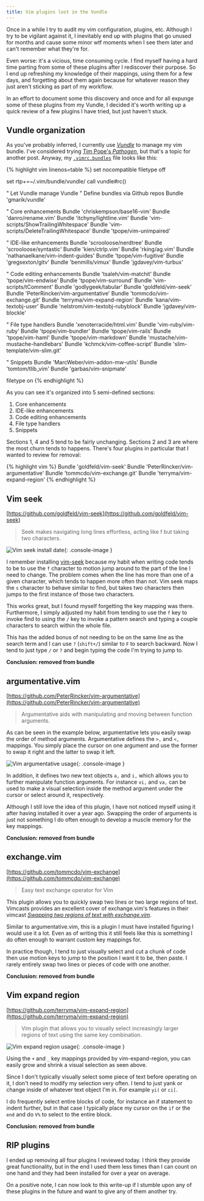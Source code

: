 ```yaml
---
title: Vim plugins lost in the Vundle
---
```


Once in a while I try to audit my vim configuration, plugins, etc. Although I try
to be vigilant against it, I inevitably end up with plugins that go unused for
months and cause some minor wtf moments when I see them later and can't remember
what they're for.

Even worse: it's a vicious, time consuming cycle. I find myself having a
hard time parting from some of these plugins after I rediscover their purpose.
So I end up refreshing my knowledge of their mappings, using them for a few
days, and forgetting about them again because for whatever reason they just aren't
sticking as part of my workflow.

In an effort to document some this discovery and once and for all expunge
some of these plugins from my Vundle, I decided it's worth writing up a quick
review of a few plugins I have tried, but just haven't stuck.

## Vundle organization

As you've probably inferred, I currently use
[*Vundle*](https://github.com/VundleVim/Vundle.vim) to manage my vim bundle.
I've considered trying [Tim Pope's *Pathogen*](https://github.com/tpope/vim-pathogen),
but that's a topic for another post. Anyway, my
[`.vimrc.bundles`](https://github.com/mlr/dotfiles/blob/master/vimrc.bundles)
file looks like this:

{% highlight vim linenos=table %}
set nocompatible
filetype off

set rtp+=~/.vim/bundle/vundle/
call vundle#rc()

" Let Vundle manage Vundle
" Define bundles via Github repos
Bundle 'gmarik/vundle'

" Core enhancements
Bundle 'chriskempson/base16-vim'
Bundle 'danro/rename.vim'
Bundle 'itchyny/lightline.vim'
Bundle 'vim-scripts/ShowTrailingWhitespace'
Bundle 'vim-scripts/DeleteTrailingWhitespace'
Bundle 'tpope/vim-unimpaired'

" IDE-like enhancements
Bundle 'scrooloose/nerdtree'
Bundle 'scrooloose/syntastic'
Bundle 'kien/ctrlp.vim'
Bundle 'rking/ag.vim'
Bundle 'nathanaelkane/vim-indent-guides'
Bundle 'tpope/vim-fugitive'
Bundle 'gregsexton/gitv'
Bundle 'benmills/vimux'
Bundle 'jgdavey/vim-turbux'

" Code editing enhancements
Bundle 'tsaleh/vim-matchit'
Bundle 'tpope/vim-endwise'
Bundle 'tpope/vim-surround'
Bundle 'vim-scripts/tComment'
Bundle 'godlygeek/tabular'
Bundle 'goldfeld/vim-seek'
Bundle 'PeterRincker/vim-argumentative'
Bundle 'tommcdo/vim-exchange.git'
Bundle 'terryma/vim-expand-region'
Bundle 'kana/vim-textobj-user'
Bundle 'nelstrom/vim-textobj-rubyblock'
Bundle 'jgdavey/vim-blockle'

" File type handlers
Bundle 'xenoterracide/html.vim'
Bundle 'vim-ruby/vim-ruby'
Bundle 'tpope/vim-bundler'
Bundle 'tpope/vim-rails'
Bundle 'tpope/vim-haml'
Bundle 'tpope/vim-markdown'
Bundle 'mustache/vim-mustache-handlebars'
Bundle 'kchmck/vim-coffee-script'
Bundle 'slim-template/vim-slim.git'

" Snippets
Bundle 'MarcWeber/vim-addon-mw-utils'
Bundle 'tomtom/tlib_vim'
Bundle 'garbas/vim-snipmate'

filetype on
{% endhighlight %}

As you can see it's organized into 5 semi-defined sections:

1. Core enhancements
2. IDE-like enhancements
3. Code editing enhancements
4. File type handlers
5. Snippets

Sections 1, 4 and 5 tend to be fairly unchanging. Sections 2 and 3 are where the
most churn tends to happens. There's four plugins in particular that I wanted to
review for removal:

{% highlight vim %}
Bundle 'goldfeld/vim-seek'
Bundle 'PeterRincker/vim-argumentative'
Bundle 'tommcdo/vim-exchange.git'
Bundle 'terryma/vim-expand-region'
{% endhighlight %}

## Vim seek

[https://github.com/goldfeld/vim-seek](https://github.com/goldfeld/vim-seek)

> Seek makes navigating long lines effortless, acting like f but taking two characters.

![Vim seek install date]({{site.url}}/images/posts/vim-bundle-vim-seek.png){: .console-image }

I remember installing [vim-seek](https://github.com/goldfeld/vim-seek) because
my habit when writing code tends to be to use the `f` character to motion jump
around to the part of the line I need to change. The problem comes when the line
has more than one of a given character, which tends to happen more often than not.
Vim seek maps the `s` character to behave similar to find, but takes two
characters then jumps to the first instance of those two characters.

This works great, but I found myself forgetting the key mapping was there.
Furthermore, I simply adjusted my habit from tending to use the `f` key to
invoke find to using the `/` key to invoke a pattern search and typing a couple
characters to search within the whole file.

This has the added bonus of not needing to be on the same line as the search
term and I can use `?` (`shift+/`) similar to `F` to search backward. Now I tend to
just type `/` or `?` and begin typing the code I'm trying to jump to.

**Conclusion: removed from bundle**

## argumentative.vim

[https://github.com/PeterRincker/vim-argumentative](https://github.com/PeterRincker/vim-argumentative)

> Argumentative aids with manipulating and moving between function arguments.

As can be seen in the example below, argumentative lets you easily swap the
order of method arguments. Argumentative defines the `>,` and `<,` mappings. You
simply place the cursor on one argument and use the former to swap it right and
the latter to swap it left.

![Vim argumentative usage]({{site.url}}/images/posts/vim-bundle-vim-argumentative.gif){: .console-image }

In addition, it defines two new text objects `a,` and `i,` which allows you to
further manipulate function arguments. For instance `vi,` and `va,` can be used to
make a visual selection inside the method argument under the cursor or select around it, respectively.

Although I still love the idea of this plugin, I have not noticed myself using
it after having installed it over a year ago. Swapping the order of arguments is
just not something I do often enough to develop a muscle memory for the
key mappings.

**Conclusion: removed from bundle**

## exchange.vim

[https://github.com/tommcdo/vim-exchange](https://github.com/tommcdo/vim-exchange)

> Easy text exchange operator for Vim

This plugin allows you to quickly swap two lines or two large regions of text.
Vimcasts provides an excellent cover of exchange.vim's features in their vimcast
[*Swapping two regions of text with
exchange.vim*](http://vimcasts.org/episodes/swapping-two-regions-of-text-with-exchange-vim/).

Similar to argumentative.vim, this is a plugin I must have installed figuring I
would use it a lot. Even as of writing this it still feels like this is something
I do often enough to warrant custom key mappings for.

In practice though, I tend to just visually select and cut a chunk of code then
use motion keys to jump to the position I want it to be, then paste. I rarely
entirely swap two lines or pieces of code with one another.

**Conclusion: removed from bundle**

## Vim expand region

[https://github.com/terryma/vim-expand-region](https://github.com/terryma/vim-expand-region)

> Vim plugin that allows you to visually select increasingly larger regions of
> text using the same key combination.

![Vim expand region usage]({{site.url}}/images/posts/vim-bundle-vim-expand-region.gif){: .console-image }

Using the `+` and `_` key mappings provided by vim-expand-region, you can easily
grow and shrink a visual selection as seen above.

Since I don't typically visually select some piece of text before operating on
it, I don't need to modify my selection very often. I tend to just yank or change
inside of whatever text object I'm in. For example `yi(` or `ci[`.

I do frequently select entire blocks of code, for instance an if statement to
indent further, but in that case I typically place my cursor on the `if` or the
`end` and do `V%` to select to the entire block.

**Conclusion: removed from bundle**

## RIP plugins

I ended up removing all four plugins I reviewed today. I think they provide great
functionality, but in the end I used them less times than I can count on one hand
and they had been installed for over a year on average.

On a positive note, I can now look to this write-up if I stumble upon any of
these plugins in the future and want to give any of them another try.
